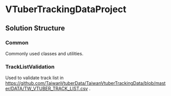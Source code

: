 # VTuberTrackingDataProject

## Solution Structure

### Common

Commonly used classes and utilities.

### TrackListValidation

Used to validate track list in https://github.com/TaiwanVtuberData/TaiwanVtuberTrackingData/blob/master/DATA/TW_VTUBER_TRACK_LIST.csv .
